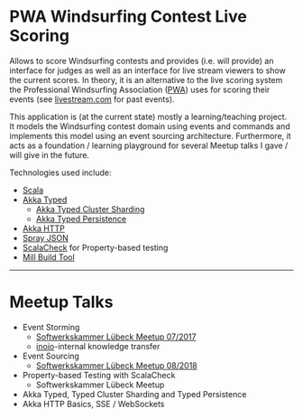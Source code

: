 # PWA Windsurfing Contest Live Scoring
Allows to score Windsurfing contests and provides (i.e. will provide) an interface for judges as well as an
interface for live stream viewers to show the current scores.
In theory, it is an alternative to the live scoring system the Professional Windsurfing Association
([PWA](https://www.pwaworldtour.com/)) uses for scoring their events
(see [livestream.com](https://livestream.com/accounts/9351246) for past events).

This application is (at the current state) mostly a learning/teaching project. It models the Windsurfing contest domain
using events and commands and implements this model using an event sourcing architecture. Furthermore, it acts as a
foundation / learning playground for several Meetup talks I gave / will give in the future.

Technologies used include:
* [Scala](https://www.scala-lang.org/)
* [Akka Typed](https://doc.akka.io/docs/akka/current/typed/index.html)
  * [Akka Typed Cluster Sharding](https://doc.akka.io/docs/akka/current/typed/cluster-sharding.html)
  * [Akka Typed Persistence](https://doc.akka.io/docs/akka/current/typed/persistence.html)
* [Akka HTTP](https://doc.akka.io/docs/akka/current/persistence.html?language=scala)
* [Spray JSON](https://github.com/spray/spray-json)
* [ScalaCheck](https://github.com/scalacheck/scalacheck) for Property-based testing
* [Mill Build Tool](https://github.com/lihaoyi/mill)

------------------------------------------------------------------------

# Meetup Talks

* Event Storming
  * [Softwerkskammer Lübeck Meetup 07/2017](https://www.meetup.com/Softwerkskammer-Luebeck/events/250458021/)
  * [inoio](https://inoio.de)-internal knowledge transfer
* Event Sourcing
  * [Softwerkskammer Lübeck Meetup 08/2018](https://www.meetup.com/Softwerkskammer-Luebeck/events/gjsxslyxlbdb/)
* Property-based Testing with ScalaCheck
  * Softwerkskammer Lübeck Meetup
* Akka Typed, Typed Cluster Sharding and Typed Persistence
* Akka HTTP Basics, SSE / WebSockets
